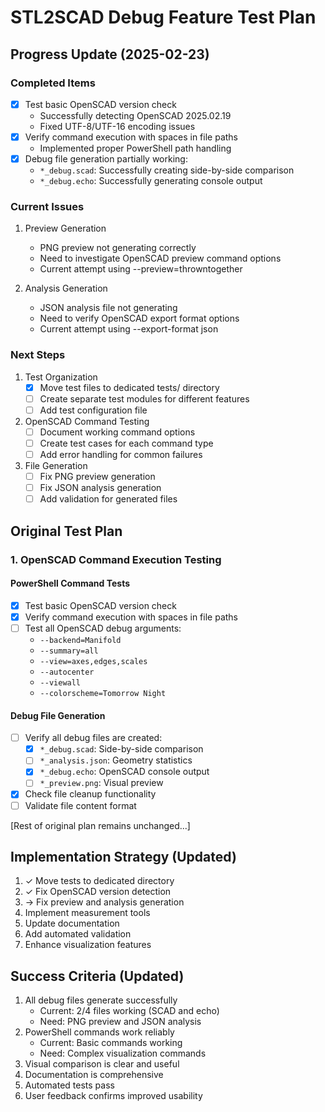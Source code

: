 # STL2SCAD Debug Feature Test Plan

## Progress Update (2025-02-23)

### Completed Items
- [x] Test basic OpenSCAD version check
  - Successfully detecting OpenSCAD 2025.02.19
  - Fixed UTF-8/UTF-16 encoding issues
- [x] Verify command execution with spaces in file paths
  - Implemented proper PowerShell path handling
- [x] Debug file generation partially working:
  - `*_debug.scad`: Successfully creating side-by-side comparison
  - `*_debug.echo`: Successfully generating console output

### Current Issues
1. Preview Generation
   - PNG preview not generating correctly
   - Need to investigate OpenSCAD preview command options
   - Current attempt using --preview=throwntogether

2. Analysis Generation
   - JSON analysis file not generating
   - Need to verify OpenSCAD export format options
   - Current attempt using --export-format json

### Next Steps
1. Test Organization
   - [x] Move test files to dedicated tests/ directory
   - [ ] Create separate test modules for different features
   - [ ] Add test configuration file

2. OpenSCAD Command Testing
   - [ ] Document working command options
   - [ ] Create test cases for each command type
   - [ ] Add error handling for common failures

3. File Generation
   - [ ] Fix PNG preview generation
   - [ ] Fix JSON analysis generation
   - [ ] Add validation for generated files

## Original Test Plan

### 1. OpenSCAD Command Execution Testing

#### PowerShell Command Tests
- [x] Test basic OpenSCAD version check
- [x] Verify command execution with spaces in file paths
- [ ] Test all OpenSCAD debug arguments:
  - `--backend=Manifold`
  - `--summary=all`
  - `--view=axes,edges,scales`
  - `--autocenter`
  - `--viewall`
  - `--colorscheme=Tomorrow Night`

#### Debug File Generation
- [ ] Verify all debug files are created:
  - [x] `*_debug.scad`: Side-by-side comparison
  - [ ] `*_analysis.json`: Geometry statistics
  - [x] `*_debug.echo`: OpenSCAD console output
  - [ ] `*_preview.png`: Visual preview
- [x] Check file cleanup functionality
- [ ] Validate file content format

[Rest of original plan remains unchanged...]

## Implementation Strategy (Updated)

1. ✓ Move tests to dedicated directory
2. ✓ Fix OpenSCAD version detection
3. → Fix preview and analysis generation
4. Implement measurement tools
5. Update documentation
6. Add automated validation
7. Enhance visualization features

## Success Criteria (Updated)

1. All debug files generate successfully
   - Current: 2/4 files working (SCAD and echo)
   - Need: PNG preview and JSON analysis
2. PowerShell commands work reliably
   - Current: Basic commands working
   - Need: Complex visualization commands
3. Visual comparison is clear and useful
4. Documentation is comprehensive
5. Automated tests pass
6. User feedback confirms improved usability
